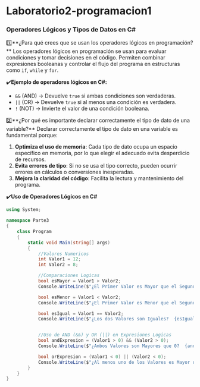 # Laboratorio2-programacion1

### Operadores Lógicos y Tipos de Datos en C#

1️⃣**¿Para qué crees que se usan los operadores lógicos en programación?**
Los operadores lógicos en programación se usan para evaluar condiciones y tomar decisiones en el código. Permiten combinar expresiones booleanas y controlar el flujo del programa en estructuras como `if`, `while` y `for`.  

✔️**Ejemplo de operadores lógicos en C#:** 
- `&&` (AND) → Devuelve `true` si ambas condiciones son verdaderas.  
- `||` (OR) → Devuelve `true` si al menos una condición es verdadera.  
- `!` (NOT) → Invierte el valor de una condición booleana.
  

2️⃣**¿Por qué es importante declarar correctamente el tipo de dato de una variable?**
Declarar correctamente el tipo de dato en una variable es fundamental porque:  
   1. **Optimiza el uso de memoria**: Cada tipo de dato ocupa un espacio específico en memoria, por lo que elegir el adecuado evita desperdicio de recursos.  
   2. **Evita errores de tipo**: Si no se usa el tipo correcto, pueden ocurrir errores en cálculos o conversiones inesperadas.  
   3. **Mejora la claridad del código**: Facilita la lectura y mantenimiento del programa.  



✔️**Uso de Operadores Lógicos en C#**
```csharp
using System;

namespace Parte3
{
    class Program
    {
        static void Main(string[] args)
        {
            //Valores Numericos 
            int Valor1 = 12;
            int Valor2 = 8;

            //Comparaciones Logicas
            bool esMayor = Valor1 > Valor2;
            Console.WriteLine($"¿El Primer Valor es Mayor que el Segundo Valor?  {esMayor}");

            bool esMenor = Valor1 < Valor2;
            Console.WriteLine($"¿El Primer Valor es Menor que el Segundo Valor?  {esMenor}");

            bool esIgual = Valor1 == Valor2;
            Console.WriteLine($"¿Los dos Valores son Iguales?  {esIgual}");


            //Uso de AND (&&) y OR (||) en Expresiones Logicas
            bool andExpresion = (Valor1 > 0) && (Valor2 > 0);
            Console.WriteLine($"¿Ambos Valores son Mayores que 0?  {andExpresion}");

            bool orExpresion = (Valor1 < 0) || (Valor2 < 0);
            Console.WriteLine($"¿Al menos uno de los Valores es Mayor que 0?  {orExpresion}");
        }
    }
}

